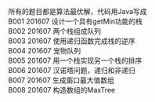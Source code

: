 所有的题目都是算法最优解，代码用Java写成<br/>
B001    201607  设计一个具有getMin功能的栈<br/>
B002    201607  两个栈组成队列<br/>
B003    201607  使用递归函数完成栈的逆序<br/>
B004    201607  宠物队列<br/>
B005    201607  用一个栈实现另一个栈的排序<br/>
B006    201607  汉诺塔问题，递归和非递归<br/>
B007	201607	生成窗口最大值数组<br/>
B008	201607	构造数组的MaxTree<br/>
